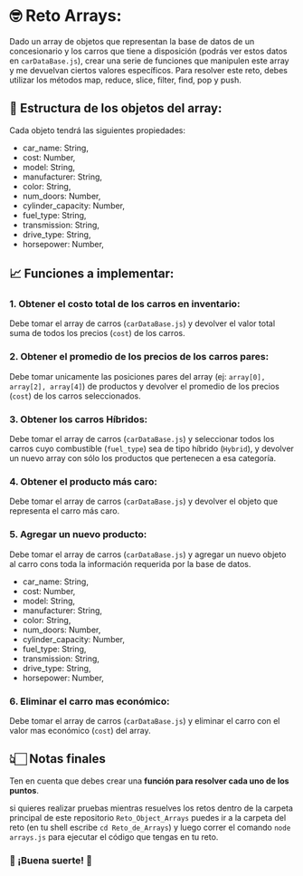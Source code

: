 # 🤓 Reto Arrays:

Dado un array de objetos que representan la base de datos de un concesionario y los carros que tiene a disposición (podrás ver estos datos en `carDataBase.js`), crear una serie de funciones que manipulen este array y me devuelvan ciertos valores específicos. Para resolver este reto, debes utilizar los métodos map, reduce, slice, filter, find, pop y push.

## 💾 Estructura de los objetos del array:

Cada objeto tendrá las siguientes propiedades:

- car_name: String,
- cost: Number,
- model: String,
- manufacturer: String,
- color: String,
- num_doors: Number,
- cylinder_capacity: Number,
- fuel_type: String,
- transmission: String,
- drive_type: String,
- horsepower: Number,

## 📈 Funciones a implementar:

### 1. Obtener el costo total de los carros en inventario:

Debe tomar el array de carros (`carDataBase.js`) y devolver el valor total suma de todos los precios (`cost`) de los carros.

### 2. Obtener el promedio de los precios de los carros pares:

Debe tomar unicamente las posiciones pares del array (ej: `array[0], array[2], array[4]`) de productos y devolver el promedio de los precios (`cost`) de los carros seleccionados.

### 3. Obtener los carros Híbridos:

Debe tomar el array de carros (`carDataBase.js`) y seleccionar todos los carros cuyo combustible (`fuel_type`) sea de tipo híbrido (`Hybrid`), y devolver un nuevo array con sólo los productos que pertenecen a esa categoría.

### 4. Obtener el producto más caro:

Debe tomar el array de carros (`carDataBase.js`) y devolver el objeto que representa el carro más caro.

### 5. Agregar un nuevo producto:

Debe tomar el array de carros (`carDataBase.js`) y agregar un nuevo objeto al carro cons toda la información requerida por la base de datos.

- car_name: String,
- cost: Number,
- model: String,
- manufacturer: String,
- color: String,
- num_doors: Number,
- cylinder_capacity: Number,
- fuel_type: String,
- transmission: String,
- drive_type: String,
- horsepower: Number,

### 6. Eliminar el carro mas económico:

Debe tomar el array de carros (`carDataBase.js`) y eliminar el carro con el valor mas económico (`cost`) del array.

## 👆🏻 Notas finales

Ten en cuenta que debes crear una **función para resolver cada uno de los puntos**.

si quieres realizar pruebas mientras resuelves los retos dentro de la carpeta principal de este repositorio `Reto_Object_Arrays` puedes ir a la carpeta del reto (en tu shell escribe `cd Reto_de_Arrays`) y luego correr el comando `node arrays.js` para ejecutar el código que tengas en tu reto.

### 🥳 ¡Buena suerte! 🥳
